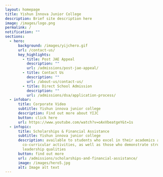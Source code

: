 ```yaml
---
layout: homepage
title: Yishun Innova Junior College
description: Brief site description here
image: /images/logo.png
permalink: /
notification: ""
sections:
  - hero:
      background: /images/yijchero.gif
      url: /contact-us/
      key_highlights:
        - title: Post JAE Appeal
          description: ""
          url: /admissions/post-jae-appeal/
        - title: Contact Us
          description: ""
          url: /about-us/contact-us/
        - title: Direct School Admission
          description: ""
          url: /admissions/dsa/application-process/
  - infobar:
      title: Corporate Video
      subtitle: Yishun innova junior college
      description: Find out more about YIJC
      button: click here
      url: https://www.youtube.com/watch?v=oAxVbeatgeY&t=1s
  - infopic:
      title: Scholarships & Financial Assistance
      subtitle: Yishun innova junior college
      description: available to students who excel in their academics and
        co-curricular activities, as well as those who demonstrate strong
        leadership qualities
      button: find out more
      url: /admissions/scholarships-and-financial-assistance/
      image: /images/hero5.jpg
      alt: Image alt text
---
```

